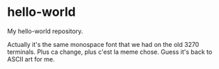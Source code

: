 hello-world
===========

My hello-world repository.

Actually it's the same monospace font that we had on the old 3270 terminals. Plus ca change, plus c'est la meme chose. Guess it's back to ASCII art for me. 
